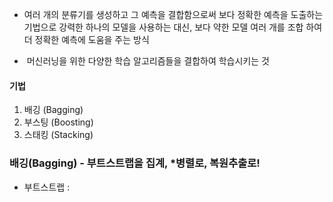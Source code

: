 - 여러 개의 분류기를 생성하고 그 예측을 결합함으로써 보다 정확한 예측을 도출하는 기법으로 강력한 하나의 모델을 사용하는 대신, 보다 약한 모델 여러 개를 조합 하여 더 정확한 예측에 도움을 주는 방식

-  머신러닝을 위한 다양한 학습 알고리즘들을 결합하여 학습시키는 것

#### 기법
1) 배깅 (Bagging)
2) 부스팅 (Boosting) 
3) 스태킹 (Stacking)

### 배깅(Bagging) - 부트스트랩을 집계, *병렬로, 복원추출로!

- 부트스트랩 : 